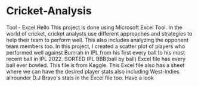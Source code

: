 # Cricket-Analysis
Tool - Excel 
Hello
This project is done using Microsoft Excel Tool.
In the world of cricket, cricket analysts use different approaches and strategies to help their team to perform well. This also includes analyzing the opponent team members too. In this project, I created a scatter plot of players who performed well against Bumrah in IPL from his first every ball to his most recent ball in IPL 2022.
SORTED IPL BBB(ball by ball) Excel file has every ball ever bowled. This file is from Kaggle. This Excel file also has a sheet where we can have the desired player stats also including West-indies allrounder D.J Bravo's stats in the Excel file too. Have a look 
